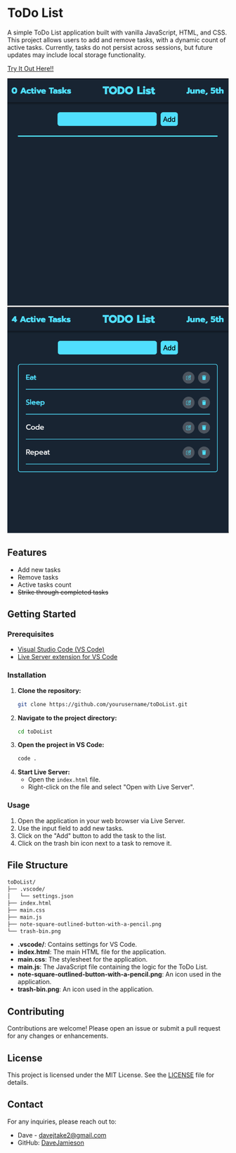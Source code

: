 # ToDo List

A simple ToDo List application built with vanilla JavaScript, HTML, and CSS. This project allows users to add and remove tasks, with a dynamic count of active tasks. Currently, tasks do not persist across sessions, but future updates may include local storage functionality.

<a href='https://davejamieson.github.io/toDoList/'>Try It Out Here!!</a>

<img src='./assets/ToDo.png' alt='ToDo List Without Content'>

<img src='./assets/ToDo1.png' alt='ToDo List With Content'>

## Features

- Add new tasks
- Remove tasks
- Active tasks count
- ~~Strike through completed tasks~~

## Getting Started

### Prerequisites

- [Visual Studio Code (VS Code)](https://code.visualstudio.com/)
- [Live Server extension for VS Code](https://marketplace.visualstudio.com/items?itemName=ritwickdey.LiveServer)

### Installation

1. **Clone the repository:**
    ```sh
    git clone https://github.com/yourusername/toDoList.git
    ```
2. **Navigate to the project directory:**
    ```sh
    cd toDoList
    ```
3. **Open the project in VS Code:**
    ```sh
    code .
    ```
4. **Start Live Server:**
    - Open the `index.html` file.
    - Right-click on the file and select "Open with Live Server".

### Usage

1. Open the application in your web browser via Live Server.
2. Use the input field to add new tasks.
3. Click on the "Add" button to add the task to the list.
4. Click on the trash bin icon next to a task to remove it.

## File Structure
```plaintext
toDoList/
├── .vscode/
│   └── settings.json
├── index.html
├── main.css
├── main.js
├── note-square-outlined-button-with-a-pencil.png
└── trash-bin.png
```

- **.vscode/**: Contains settings for VS Code.
- **index.html**: The main HTML file for the application.
- **main.css**: The stylesheet for the application.
- **main.js**: The JavaScript file containing the logic for the ToDo List.
- **note-square-outlined-button-with-a-pencil.png**: An icon used in the application.
- **trash-bin.png**: An icon used in the application.

## Contributing

Contributions are welcome! Please open an issue or submit a pull request for any changes or enhancements.

## License

This project is licensed under the MIT License. See the [LICENSE](LICENSE) file for details.

## Contact

For any inquiries, please reach out to:

- Dave - [davejtake2@gmail.com](mailto:davejtake2@gmail.com)
- GitHub: [DaveJamieson](https://github.com/DaveJamieson)
